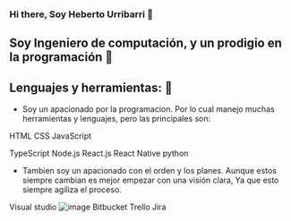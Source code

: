 ### Hi there, Soy Heberto Urribarri 👋

## Soy Ingeniero de computación, y un prodigio en la programación 🧐

## Lenguajes y herramientas: 🚀
* Soy un apacionado por la programacion. Por lo cual manejo muchas herramientas y lenguajes, pero las principales son:

HTML
CSS
JavaScript

TypeScript
Node.js
React.js
React Native
python

* Tambien soy un apacionado con el orden y los planes. Aunque estos siempre cambian es mejor empezar con una visión clara, Ya que esto siempre agiliza el proceso.

Visual studio
![image](https://user-images.githubusercontent.com/60523990/123186595-7cc57480-d466-11eb-9e70-7948083f1535.png)
Bitbucket 
Trello
Jira

<!--
**0trebeh/0trebeh** is a ✨ _special_ ✨ repository because its `README.md` (this file) appears on your GitHub profile.

Here are some ideas to get you started:

- 🔭 I’m currently working on ...
- 🌱 I’m currently learning ...
- 👯 I’m looking to collaborate on ...
- 🤔 I’m looking for help with ...
- 💬 Ask me about ...
- 📫 How to reach me: ...
- 😄 Pronouns: ...
- ⚡ Fun fact: ...
-->
